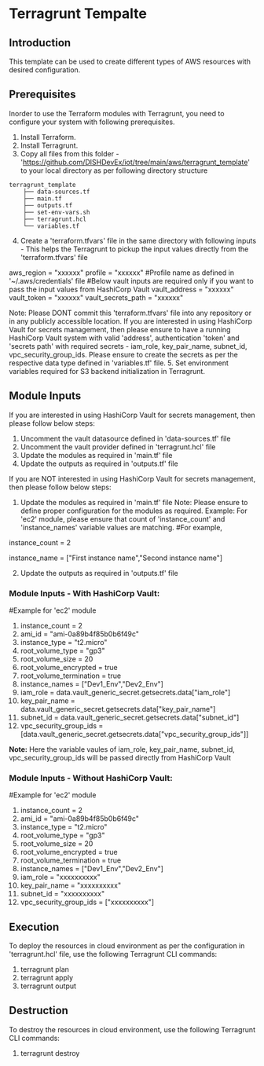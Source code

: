 # Terragrunt Tempalte
## Introduction
This template can be used to create different types of AWS resources with desired configuration.
## Prerequisites
Inorder to use the Terraform modules with Terragrunt, you need to configure your system with following prerequisites.
1. Install Terraform.
2. Install Terragrunt.
3. Copy all files from this folder - 'https://github.com/DISHDevEx/iot/tree/main/aws/terragrunt_template' to your local directory as per following directory structure
```
terragrunt_template
    ├── data-sources.tf
    ├── main.tf
    ├── outputs.tf
    ├── set-env-vars.sh
    ├── terragrunt.hcl
    └── variables.tf
```
4. Create a 'terraform.tfvars' file in the same directory with following inputs - This helps the Terragrunt to pickup the input values directly from the 'terraform.tfvars' file

aws_region         = "xxxxxx"
profile            = "xxxxxx" #Profile name as defined in '~/.aws/credentials' file
#Below vault inputs are required only if you want to pass the input values from HashiCorp Vault
vault_address      = "xxxxxx" 
vault_token        = "xxxxxx"
vault_secrets_path = "xxxxxx"

Note: 
Please DONT commit this 'terraform.tfvars' file into any repository or in any publicly accessible location.
If you are interested in using HashiCorp Vault for secrets management, then please ensure to have a running HashiCorp Vault system with valid 'address', authentication 'token' and 'secrets path' with required secrets - iam_role, key_pair_name, subnet_id, vpc_security_group_ids.
Please ensure to create the secrets as per the respective data type defined in 'variables.tf' file.
5. Set environment variables required for S3 backend initialization in Terragrunt.

## Module Inputs
If you are interested in using HashiCorp Vault for secrets management, then please follow below steps:
1. Uncomment the vault datasource defined in 'data-sources.tf' file
2. Uncomment the vault provider defined in 'terragrunt.hcl' file
3. Update the modules as required in 'main.tf' file
4. Update the outputs as required in 'outputs.tf' file

If you are NOT interested in using HashiCorp Vault for secrets management, then please follow below steps:
1. Update the modules as required in 'main.tf' file
Note: Please ensure to define proper configuration for the modules as required. 
Example: For 'ec2' module, please ensure that count of 'instance_count' and 'instance_names' variable values are matching.
#For example, 

instance_count = 2

instance_name = ["First instance name","Second instance name"]

2. Update the outputs as required in 'outputs.tf' file

### Module Inputs - With HashiCorp Vault:
#Example for 'ec2' module
1. instance_count          = 2
2. ami_id                  = "ami-0a89b4f85b0b6f49c"
3. instance_type           = "t2.micro"
4. root_volume_type        = "gp3"
5. root_volume_size        = 20
6. root_volume_encrypted   = true
7. root_volume_termination = true
8. instance_names          = ["Dev1_Env","Dev2_Env"]
9. iam_role                = data.vault_generic_secret.getsecrets.data["iam_role"]
10. key_pair_name          = data.vault_generic_secret.getsecrets.data["key_pair_name"]
11. subnet_id              = data.vault_generic_secret.getsecrets.data["subnet_id"]
12. vpc_security_group_ids = [data.vault_generic_secret.getsecrets.data["vpc_security_group_ids"]]

**Note:** Here the variable vaules of iam_role, key_pair_name, subnet_id, vpc_security_group_ids will be passed directly from HashiCorp Vault
### Module Inputs - Without HashiCorp Vault:
#Example for 'ec2' module
1. instance_count          = 2
2. ami_id                  = "ami-0a89b4f85b0b6f49c"
3. instance_type           = "t2.micro"
4. root_volume_type        = "gp3"
5. root_volume_size        = 20
6. root_volume_encrypted   = true
7. root_volume_termination = true
8. instance_names          = ["Dev1_Env","Dev2_Env"]
9. iam_role                = "xxxxxxxxxx"
10. key_pair_name          = "xxxxxxxxxx"
11. subnet_id              = "xxxxxxxxxx"
12. vpc_security_group_ids = ["xxxxxxxxxx"]
## Execution
To deploy the resources in cloud environment as per the configuration in 'terragrunt.hcl' file, use the following Terragrunt CLI commands:
1. terragrunt plan
2. terragrunt apply
3. terragrunt output
## Destruction
To destroy the resources in cloud environment, use the following Terragrunt CLI commands:
1. terragrunt destroy